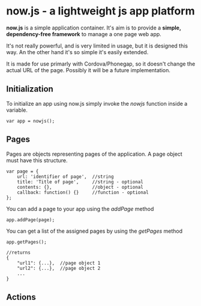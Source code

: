 now.js - a lightweight js app platform
=====

**now.js** is a simple application container. It's aim is to provide a **simple, dependency-free framework** to manage a one page web app.

It's not really powerful, and is very limited in usage, but it is designed this way. An the other hand it's so simple it's easily extended.

It is made for use primarly with Cordova/Phonegap, so it doesn't change the actual URL of the page. Possibly it will be a future implementation.

## Initialization ##
To initialize an app using now.js simply invoke the *nowjs* function inside a variable.

	var app = nowjs();

## Pages ##
Pages are objects representing pages of the application. A page object must have this structure.

   	var page = {
		url: 'identifier of page', 	//string
		title: 'Title of page', 	//string - optional
		contents: {},				//object - optional
		callback: function() {}		//function - optional
	};

You can add a page to your app using the *addPage* method
	
	app.addPage(page);

You can get a list of the assigned pages by using the *getPages* method

	app.getPages();

	//returns
	{
		"url1": {...}, 	//page object 1
		"url2": {...}, 	//page object 2
		...
	}
	


## Actions ##

